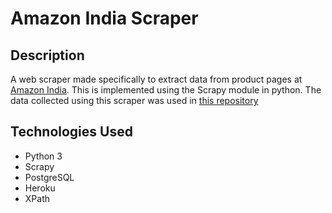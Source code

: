 # Amazon India Scraper

## Description

A web scraper made specifically to extract data from product pages at [Amazon India](https://www.amazon.in/).
This is implemented using the Scrapy module in python.
The data collected using this scraper was used in [this repository](https://github.com/Samyak2/amazon-analysis)

## Technologies Used

 - Python 3
 - Scrapy
 - PostgreSQL
 - Heroku
 - XPath
